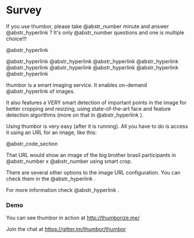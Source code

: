 # Survey

If you use thumbor, please take @abstr_number minute and answer @abstr_hyperlink ? It's only @abstr_number questions and one is multiple choice!!!

@abstr_hyperlink 

@abstr_hyperlink @abstr_hyperlink @abstr_hyperlink @abstr_hyperlink @abstr_hyperlink @abstr_hyperlink @abstr_hyperlink @abstr_hyperlink @abstr_hyperlink 

thumbor is a smart imaging service. It enables on-demand @abstr_hyperlink of images.

It also features a VERY smart detection of important points in the image for better cropping and resizing, using state-of-the-art face and feature detection algorithms (more on that in @abstr_hyperlink ).

Using thumbor is very easy (after it is running). All you have to do is access it using an URL for an image, like this:

@abstr_code_section 

That URL would show an image of the big brother brasil participants in @abstr_number x @abstr_number using smart crop.

There are several other options to the image URL configuration. You can check them in the @abstr_hyperlink .

For more information check @abstr_hyperlink .

### Demo

You can see thumbor in action at http://thumborize.me/

Join the chat at https://gitter.im/thumbor/thumbor
